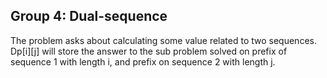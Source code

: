 ## Group 4: Dual-sequence

The problem asks about calculating some value related to two sequences. 
Dp[i][j] will store the answer to the sub problem solved on prefix of sequence 1 with length i, 
and prefix on sequence 2 with length j.
